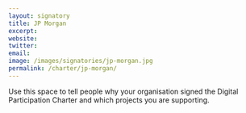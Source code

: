 ```yaml
---
layout: signatory
title: JP Morgan
excerpt: 
website: 
twitter: 
email: 
image: /images/signatories/jp-morgan.jpg
permalink: /charter/jp-morgan/
---
```


Use this space to tell people why your organisation signed the Digital Participation Charter and which projects you are supporting.